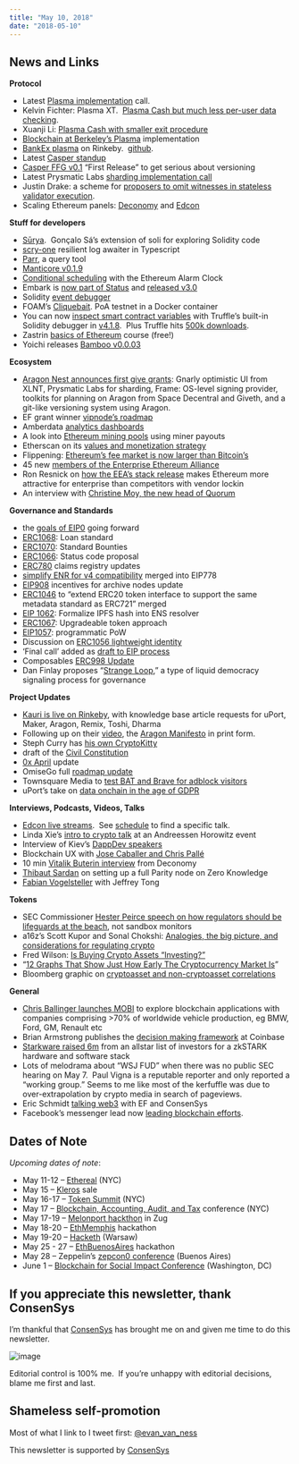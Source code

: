 ```yaml
---
title: "May 10, 2018"
date: "2018-05-10"
---
```


## News and Links

**Protocol**

- Latest [Plasma implementation](https://t.umblr.com/redirect?z=https%3A%2F%2Fwww.youtube.com%2Fwatch%3Fv%3DuxKcK-4PgLk&t=YjIwNGYwNzZlMGU5MzdkN2MzZmM3MzM0ZDlhNmU0Nzc0ZDMwYzUyMixydno0ak4zVg%3D%3D&b=t%3AQ8svKXOQOFn4j1wJ-IeWRA&p=https%3A%2F%2Fwww.weekinethereum.com%2Fpost%2F173769093623%2Fmay-10-2018&m=0) call.  
- Kelvin Fichter: Plasma XT.  [Plasma Cash but much less per-user data checking](https://t.umblr.com/redirect?z=https%3A%2F%2Fethresear.ch%2Ft%2Fplasma-xt-plasma-cash-with-much-less-per-user-data-checking%2F1926&t=M2ZkOTUzNGRlNDZhNzJiYzM5NWNhNDU1MWJiYTExYjM4YTJjODNiZSxydno0ak4zVg%3D%3D&b=t%3AQ8svKXOQOFn4j1wJ-IeWRA&p=https%3A%2F%2Fwww.weekinethereum.com%2Fpost%2F173769093623%2Fmay-10-2018&m=0). 
- Xuanji Li: [Plasma Cash with smaller exit procedure](https://t.umblr.com/redirect?z=https%3A%2F%2Fethresear.ch%2Ft%2Fplasma-cash-with-smaller-exit-procedure-and-a-general-approach-to-safety-proofs%2F1942&t=YmZiNjM0ZmIyZGE4NDdiYWEwZjMxYjgyMThmMjczYzI0NDU3ZTZmNSxydno0ak4zVg%3D%3D&b=t%3AQ8svKXOQOFn4j1wJ-IeWRA&p=https%3A%2F%2Fwww.weekinethereum.com%2Fpost%2F173769093623%2Fmay-10-2018&m=0)
- [Blockchain at Berkeley’s Plasma](https://t.umblr.com/redirect?z=https%3A%2F%2Fgithub.com%2FFourthState&t=NTc3ZTdjMjNkZGI5OGQyOTkwZWY2OTUxOGYxNDA5YmNiOTE0N2IxYixydno0ak4zVg%3D%3D&b=t%3AQ8svKXOQOFn4j1wJ-IeWRA&p=https%3A%2F%2Fwww.weekinethereum.com%2Fpost%2F173769093623%2Fmay-10-2018&m=0) implementation
- [BankEx plasma](https://t.umblr.com/redirect?z=https%3A%2F%2Fblog.bankex.org%2Fbankex-plasma-revised-a-better-beta-version-before-release-8eef871271fc&t=Y2Y1MjNhMmJkZjVjY2NlYWUzMDI5ZGU3Y2QwODFlNzFiYTVjNTJkZixydno0ak4zVg%3D%3D&b=t%3AQ8svKXOQOFn4j1wJ-IeWRA&p=https%3A%2F%2Fwww.weekinethereum.com%2Fpost%2F173769093623%2Fmay-10-2018&m=0) on Rinkeby.  [github](https://t.umblr.com/redirect?z=https%3A%2F%2Fgithub.com%2FBANKEX%2FPlasmaETHexchange&t=MGYyMWM3M2MxMDRlNzIzYWRhYmE1MjBmOWJjZDZlMzg5NzgzNzUxNCxydno0ak4zVg%3D%3D&b=t%3AQ8svKXOQOFn4j1wJ-IeWRA&p=https%3A%2F%2Fwww.weekinethereum.com%2Fpost%2F173769093623%2Fmay-10-2018&m=0).
- Latest [Casper standup](https://t.umblr.com/redirect?z=https%3A%2F%2Fwww.youtube.com%2Fwatch%3Fv%3DIgc6o7b8z2w&t=OTBjYjYwMzY3NjczNGFjYjkzMWI3NzAzYzc1ZWY1YWI0YTIxMWMzMixydno0ak4zVg%3D%3D&b=t%3AQ8svKXOQOFn4j1wJ-IeWRA&p=https%3A%2F%2Fwww.weekinethereum.com%2Fpost%2F173769093623%2Fmay-10-2018&m=0)
- [Casper FFG v0.1](https://t.umblr.com/redirect?z=https%3A%2F%2Fgithub.com%2Fethereum%2Fcasper%2Freleases%2Ftag%2Fv0.1.0&t=MjQ3NTY1ZjBkMjVmMThkM2U1NjRhM2NlMDU1MGVhM2Y4YTY0MmZiNSxydno0ak4zVg%3D%3D&b=t%3AQ8svKXOQOFn4j1wJ-IeWRA&p=https%3A%2F%2Fwww.weekinethereum.com%2Fpost%2F173769093623%2Fmay-10-2018&m=0) “First Release” to get serious about versioning
- Latest Prysmatic Labs [sharding implementation call](https://t.umblr.com/redirect?z=https%3A%2F%2Fwww.youtube.com%2Fwatch%3Fv%3DaHkDOHa3uoM&t=ZWJiYTk5ZWYzNmMzYzMxODM0ZjNkN2RiM2ExMTMyOTY4Njg2MjU3OCxydno0ak4zVg%3D%3D&b=t%3AQ8svKXOQOFn4j1wJ-IeWRA&p=https%3A%2F%2Fwww.weekinethereum.com%2Fpost%2F173769093623%2Fmay-10-2018&m=0)
- Justin Drake: a scheme for [proposers to omit witnesses in stateless validator execution](https://t.umblr.com/redirect?z=https%3A%2F%2Fethresear.ch%2Ft%2Fcryptoeconomic-witnesses%2F1960&t=YzgwOGFkMmQ0N2Y3ZjgzNmVkYzA1MGVlYjk2MTdjMmVlYzA1ZjFkZixydno0ak4zVg%3D%3D&b=t%3AQ8svKXOQOFn4j1wJ-IeWRA&p=https%3A%2F%2Fwww.weekinethereum.com%2Fpost%2F173769093623%2Fmay-10-2018&m=0).
- Scaling Ethereum panels: [Deconomy](https://t.umblr.com/redirect?z=https%3A%2F%2Fwww.youtube.com%2Fwatch%3Fv%3DzaaCLLZPDMw&t=NzU0NDQxNmQwZjUxOTYzMjJlMTIzZTAwODE0MmZhZjE4ODQ2MGI2OCxydno0ak4zVg%3D%3D&b=t%3AQ8svKXOQOFn4j1wJ-IeWRA&p=https%3A%2F%2Fwww.weekinethereum.com%2Fpost%2F173769093623%2Fmay-10-2018&m=0) and [Edcon](https://t.umblr.com/redirect?z=https%3A%2F%2Fyoutu.be%2FJTF0VUm0D7U%3Flist%3DPL6-IF807eaBG5sH-SQXlosqKRM2BZkrqw%26t%3D3265&t=YWNhZDFlNTEyZWIyYWU1MjQ4YzVkYjNjMTUzOTdjZDA1ZTI0OTc1Zixydno0ak4zVg%3D%3D&b=t%3AQ8svKXOQOFn4j1wJ-IeWRA&p=https%3A%2F%2Fwww.weekinethereum.com%2Fpost%2F173769093623%2Fmay-10-2018&m=0)

**Stuff for developers**

- [Sūrya](https://t.umblr.com/redirect?z=https%3A%2F%2Fgithub.com%2FGNSPS%2Fsoli&t=YjBjZmQ0M2IwZjBmZjIyZDAzMTEyZGM0YjdmZGVjMGUzYjA1ZGNlOCxydno0ak4zVg%3D%3D&b=t%3AQ8svKXOQOFn4j1wJ-IeWRA&p=https%3A%2F%2Fwww.weekinethereum.com%2Fpost%2F173769093623%2Fmay-10-2018&m=0).  Gonçalo Sá’s extension of soli for exploring Solidity code
- [scry-one](https://t.umblr.com/redirect?z=https%3A%2F%2Fgithub.com%2FXLNT%2Fscry-one&t=Y2E2N2I1MTZlNDdhMGY1MjY3NDk0MWUzNmJmODE3ZmUxN2RhMTg2YSxydno0ak4zVg%3D%3D&b=t%3AQ8svKXOQOFn4j1wJ-IeWRA&p=https%3A%2F%2Fwww.weekinethereum.com%2Fpost%2F173769093623%2Fmay-10-2018&m=0) resilient log awaiter in Typescript
- [Parr](https://t.umblr.com/redirect?z=https%3A%2F%2Fmedium.com%2F%40pfh%2Frequest-for-feedback-parr-a-query-tool-for-ethereum-3bee790e389e&t=NzBkMjYyM2YxODYzNzg2MzJhODg5M2MyZTlmNDk4OWIwNTE4ODEyZSxydno0ak4zVg%3D%3D&b=t%3AQ8svKXOQOFn4j1wJ-IeWRA&p=https%3A%2F%2Fwww.weekinethereum.com%2Fpost%2F173769093623%2Fmay-10-2018&m=0), a query tool
- [Manticore v0.1.9](https://t.umblr.com/redirect?z=https%3A%2F%2Fgithub.com%2Ftrailofbits%2Fmanticore%2Freleases%2Ftag%2F0.1.9&t=Y2YwZWIyMjExNTc1Mjc0ODFiYmEzNTZiMjU1OTZmYmVjNjFiM2UyZixydno0ak4zVg%3D%3D&b=t%3AQ8svKXOQOFn4j1wJ-IeWRA&p=https%3A%2F%2Fwww.weekinethereum.com%2Fpost%2F173769093623%2Fmay-10-2018&m=0)
- [Conditional scheduling](https://t.umblr.com/redirect?z=https%3A%2F%2Fblog.chronologic.network%2Ftime-is-only-the-beginning-introducing-conditional-scheduling-with-chronos-protocol-76036e4daaad&t=MTA1MzEwYTc2MDRkY2Y3N2FiZjRjNTJhNDJmNjRjODIxNzg3NTZhNCxydno0ak4zVg%3D%3D&b=t%3AQ8svKXOQOFn4j1wJ-IeWRA&p=https%3A%2F%2Fwww.weekinethereum.com%2Fpost%2F173769093623%2Fmay-10-2018&m=0) with the Ethereum Alarm Clock
- Embark is [now part of Status](https://t.umblr.com/redirect?z=https%3A%2F%2Fblog.status.im%2Fannouncing-embark-by-status-fostering-the-development-of-web3-ee5978a5b2d7&t=MTllOGY4MmRlNmU5NzczNTU2ZmJlODQ2ZDA4MWU5NmU4OGU1MTZkOCxydno0ak4zVg%3D%3D&b=t%3AQ8svKXOQOFn4j1wJ-IeWRA&p=https%3A%2F%2Fwww.weekinethereum.com%2Fpost%2F173769093623%2Fmay-10-2018&m=0) and [released v3.0](https://t.umblr.com/redirect?z=https%3A%2F%2Fgithub.com%2Fembark-framework%2Fembark%2Freleases&t=MjM5OTBlZDkxMzkzNWJjMzFhZmEzMGUyNGU2MDkxOTk3MDBjOWVmYixydno0ak4zVg%3D%3D&b=t%3AQ8svKXOQOFn4j1wJ-IeWRA&p=https%3A%2F%2Fwww.weekinethereum.com%2Fpost%2F173769093623%2Fmay-10-2018&m=0)
- Solidity [event debugger](https://t.umblr.com/redirect?z=https%3A%2F%2Fgithub.com%2Fsmallbatch-apps%2Fcontract-events&t=NmVjYzk2OGFkMjA2MTEzODI3M2IwN2E5NWI1ODVlZjU3YjczZTQ5OSxydno0ak4zVg%3D%3D&b=t%3AQ8svKXOQOFn4j1wJ-IeWRA&p=https%3A%2F%2Fwww.weekinethereum.com%2Fpost%2F173769093623%2Fmay-10-2018&m=0)
- FOAM’s [Cliquebait](https://t.umblr.com/redirect?z=https%3A%2F%2Fblog.foam.space%2Fcliquebait-377012209ea6&t=MmQ0ZTVhODM2MjU4NjNhYTA3NmRjYzUxMzgwNjI2MjJkMTYyMWYyMCxydno0ak4zVg%3D%3D&b=t%3AQ8svKXOQOFn4j1wJ-IeWRA&p=https%3A%2F%2Fwww.weekinethereum.com%2Fpost%2F173769093623%2Fmay-10-2018&m=0). PoA testnet in a Docker container
- You can now [inspect smart contract variables](https://t.umblr.com/redirect?z=http%3A%2F%2Ftruffleframework.com%2Ftutorials%2Fdebugger-variable-inspection&t=YmRmMTBhZTcxYzkxYjFiODg5NWY1MmViYjY5ZjNiMGM2YzcwOGM2MSxydno0ak4zVg%3D%3D&b=t%3AQ8svKXOQOFn4j1wJ-IeWRA&p=https%3A%2F%2Fwww.weekinethereum.com%2Fpost%2F173769093623%2Fmay-10-2018&m=0) with Truffle’s built-in Solidity debugger in [v4.1.8](https://t.umblr.com/redirect?z=https%3A%2F%2Fgithub.com%2Ftrufflesuite%2Ftruffle%2Freleases%2Ftag%2Fv4.1.8&t=ZDE1Zjg1YjQzNjhhYzgzZTlhYTFhYjlmZjNiODhhZDJmNDgzZjdiMSxydno0ak4zVg%3D%3D&b=t%3AQ8svKXOQOFn4j1wJ-IeWRA&p=https%3A%2F%2Fwww.weekinethereum.com%2Fpost%2F173769093623%2Fmay-10-2018&m=0).  Plus Truffle hits [500k downloads](https://twitter.com/trufflesuite/status/994587038987927552).
- Zastrin [basics of Ethereum](https://t.umblr.com/redirect?z=https%3A%2F%2Fwww.zastrin.com%2Fcourses%2Fethereum-primer%2Flessons%2F1-1&t=NzkzMjg2YjZkOTQ2MmQ5ZTU3YmE2MmExZWZiMThkYzVlZDQzNDIyOCxydno0ak4zVg%3D%3D&b=t%3AQ8svKXOQOFn4j1wJ-IeWRA&p=https%3A%2F%2Fwww.weekinethereum.com%2Fpost%2F173769093623%2Fmay-10-2018&m=0) course (free!)
- Yoichi releases [Bamboo v0.0.03](https://t.umblr.com/redirect?z=https%3A%2F%2Fgithub.com%2Fpirapira%2Fbamboo%2Freleases%2Ftag%2F0.0.03&t=YTVjOTk4Y2QyYTE1NWM1ZTE3ZWE5YjYzOWJlNTNkNzVlODhiN2JhNSxydno0ak4zVg%3D%3D&b=t%3AQ8svKXOQOFn4j1wJ-IeWRA&p=https%3A%2F%2Fwww.weekinethereum.com%2Fpost%2F173769093623%2Fmay-10-2018&m=0)

**Ecosystem**

- [Aragon Nest announces first give grants](https://t.umblr.com/redirect?z=https%3A%2F%2Fblog.aragon.one%2Faragon-nest-first-awarded-grants-29a2f3aa8d4a&t=MTQ5MTVmNWY4ZDVkOGNjOTBlMGQ0Y2NmM2MyZTFmZWE0ZTliMzI0Nyxydno0ak4zVg%3D%3D&b=t%3AQ8svKXOQOFn4j1wJ-IeWRA&p=https%3A%2F%2Fwww.weekinethereum.com%2Fpost%2F173769093623%2Fmay-10-2018&m=0): Gnarly optimistic UI from XLNT, Prysmatic Labs for sharding, Frame: OS-level signing provider, toolkits for planning on Aragon from Space Decentral and Giveth, and a git-like versioning system using Aragon.
- EF grant winner [vipnode’s roadmap](https://t.umblr.com/redirect?z=https%3A%2F%2Fmedium.com%2F%40shazow%2Fan-economic-incentive-for-running-ethereum-full-nodes-ecc0c9ebe22&t=ZGEzMDI5Mzc4MTY2ZmNkODIzZTQxZmQ0MDIwZDQ3MzU2MjhmN2I1Nyxydno0ak4zVg%3D%3D&b=t%3AQ8svKXOQOFn4j1wJ-IeWRA&p=https%3A%2F%2Fwww.weekinethereum.com%2Fpost%2F173769093623%2Fmay-10-2018&m=0)
- Amberdata [analytics dashboards](https://t.umblr.com/redirect?z=https%3A%2F%2Famberdata.io%2F&t=OGU3ODliMGQ1OWQ4OWFiZTUzYjU1MjVmYjQ4NzZiYTIxY2MzNDA4MSxydno0ak4zVg%3D%3D&b=t%3AQ8svKXOQOFn4j1wJ-IeWRA&p=https%3A%2F%2Fwww.weekinethereum.com%2Fpost%2F173769093623%2Fmay-10-2018&m=0)
- A look into [Ethereum mining pools](https://t.umblr.com/redirect?z=https%3A%2F%2Fmedia.consensys.net%2Fare-miners-centralized-a-look-into-mining-pools-b594425411dc&t=YjlmMGU3OTIwZjNiODFiZDhmM2JlYTAxZmU5OTBjMjFmNjUxMzUwNixydno0ak4zVg%3D%3D&b=t%3AQ8svKXOQOFn4j1wJ-IeWRA&p=https%3A%2F%2Fwww.weekinethereum.com%2Fpost%2F173769093623%2Fmay-10-2018&m=0) using miner payouts
- Etherscan on its [values and monetization strategy](https://t.umblr.com/redirect?z=https%3A%2F%2Fmedium.com%2F%40etherscan%2Fspace-the-final-frontier-9779359cae6d&t=MTcwZDMyNmYyYTJhZGJlYzg5Y2U4YmVlNTM0YTc4NzNmM2Q3MmE4ZCxydno0ak4zVg%3D%3D&b=t%3AQ8svKXOQOFn4j1wJ-IeWRA&p=https%3A%2F%2Fwww.weekinethereum.com%2Fpost%2F173769093623%2Fmay-10-2018&m=0)
- Flippening: [Ethereum’s fee market is now larger than Bitcoin’s](https://t.umblr.com/redirect?z=https%3A%2F%2Fwww.reddit.com%2Fr%2Fethereum%2Fcomments%2F8hprs6%2Fethereums_fee_market_has_surpassed_bitcoin%2F&t=MjQ2OTAzYTA2Yzc2YmI5ZGRlZjcwYTVlY2Q3OTAzYTYwNGRkZTg1Nixydno0ak4zVg%3D%3D&b=t%3AQ8svKXOQOFn4j1wJ-IeWRA&p=https%3A%2F%2Fwww.weekinethereum.com%2Fpost%2F173769093623%2Fmay-10-2018&m=0)
- 45 new [members of the Enterprise Ethereum Alliance](https://t.umblr.com/redirect?z=https%3A%2F%2Ft.e2ma.net%2Fmessage%2Ffi2rv%2Ff6sswq&t=YWVkOWRmYWM3ZGViZmMwNzgyM2RhOTRmYzZhZDcwMzg5Y2U5YTc0Yyxydno0ak4zVg%3D%3D&b=t%3AQ8svKXOQOFn4j1wJ-IeWRA&p=https%3A%2F%2Fwww.weekinethereum.com%2Fpost%2F173769093623%2Fmay-10-2018&m=0)
- Ron Resnick on [how the EEA’s stack release](https://t.umblr.com/redirect?z=https%3A%2F%2Fmedia.consensys.net%2Fwhy-the-eea-stack-release-is-mission-critical-for-ethereum-d9bac8a5a0a&t=YzQ2NzUzMzgxYzQyYTE3MGRlMGM4ODVlY2NmOGM2MTU1ZjhiOGNmZSxydno0ak4zVg%3D%3D&b=t%3AQ8svKXOQOFn4j1wJ-IeWRA&p=https%3A%2F%2Fwww.weekinethereum.com%2Fpost%2F173769093623%2Fmay-10-2018&m=0) makes Ethereum more attractive for enterprise than competitors with vendor lockin
- An interview with [Christine Moy, the new head of Quorum](https://t.umblr.com/redirect?z=https%3A%2F%2Fwww.coindesk.com%2Fjp-morgans-new-dlt-lead-not-done-blockchain-innovation%2F&t=YWI5ZWI4ZGU3NDdlNTcwMWM4MmU5ZWMyODAxMzI1N2ZiMGM2NDAyNCxydno0ak4zVg%3D%3D&b=t%3AQ8svKXOQOFn4j1wJ-IeWRA&p=https%3A%2F%2Fwww.weekinethereum.com%2Fpost%2F173769093623%2Fmay-10-2018&m=0)

**Governance and Standards**

- the [goals of EIP0](https://t.umblr.com/redirect?z=https%3A%2F%2Fmedium.com%2Feip0-summit%2Feip0-summit-statement-of-intent-to-support-ethereum-governance-initiatives-e54ff782933&t=NmY0ZjIxZjJiM2M5ZTY5NWJkZjk2OGQwM2E3YTdiZDcwYmZhMWIzMCxydno0ak4zVg%3D%3D&b=t%3AQ8svKXOQOFn4j1wJ-IeWRA&p=https%3A%2F%2Fwww.weekinethereum.com%2Fpost%2F173769093623%2Fmay-10-2018&m=0) going forward
- [ERC1068](https://t.umblr.com/redirect?z=https%3A%2F%2Fgithub.com%2Fethereum%2FEIPs%2Fissues%2F1068&t=MzYzZjFkZmQwODJiOTRkMTg3ODVmODkzZWI2YThlOTJlN2NkMzMwMCxydno0ak4zVg%3D%3D&b=t%3AQ8svKXOQOFn4j1wJ-IeWRA&p=https%3A%2F%2Fwww.weekinethereum.com%2Fpost%2F173769093623%2Fmay-10-2018&m=0): Loan standard
- [ERC1070](https://t.umblr.com/redirect?z=https%3A%2F%2Fgithub.com%2Fethereum%2FEIPs%2Fissues%2F1070&t=Y2E5MGU4OTEyM2EyNTg4NmQ0ODMwYWNjMzI1YmE5OTYyNWNkNjEwMyxydno0ak4zVg%3D%3D&b=t%3AQ8svKXOQOFn4j1wJ-IeWRA&p=https%3A%2F%2Fwww.weekinethereum.com%2Fpost%2F173769093623%2Fmay-10-2018&m=0): Standard Bounties
- [ERC1066](https://t.umblr.com/redirect?z=https%3A%2F%2Fgithub.com%2Fethereum%2FEIPs%2Fpull%2F1066&t=YjVhZDc2MTRjYzhhZDhhMjM2OTc4YTQ2OTBlYWY1Nzc0ZmE2NDljNCxydno0ak4zVg%3D%3D&b=t%3AQ8svKXOQOFn4j1wJ-IeWRA&p=https%3A%2F%2Fwww.weekinethereum.com%2Fpost%2F173769093623%2Fmay-10-2018&m=0): Status code proposal
- [ERC780](https://t.umblr.com/redirect?z=https%3A%2F%2Fgithub.com%2Fethereum%2FEIPs%2Fissues%2F780&t=MzY2OWU1MGNlNzFmMWVkYzE0ODNiM2Y1MGNhMDdmMmUxNzgyZWZmOSxydno0ak4zVg%3D%3D&b=t%3AQ8svKXOQOFn4j1wJ-IeWRA&p=https%3A%2F%2Fwww.weekinethereum.com%2Fpost%2F173769093623%2Fmay-10-2018&m=0) claims registry updates
- [simplify ENR for v4 compatibility](https://t.umblr.com/redirect?z=https%3A%2F%2Fgithub.com%2Fethereum%2FEIPs%2Fpull%2F1049&t=NjVjYjA3YTkxODBkYzIwOTFmZDVkZWM5ZTEyNzkyYjU4ZTRmMWViYSxydno0ak4zVg%3D%3D&b=t%3AQ8svKXOQOFn4j1wJ-IeWRA&p=https%3A%2F%2Fwww.weekinethereum.com%2Fpost%2F173769093623%2Fmay-10-2018&m=0) merged into EIP778
- [EIP908](https://t.umblr.com/redirect?z=https%3A%2F%2Feips.ethereum.org%2FEIPS%2Feip-908&t=MWMzMWM1ZGNjYWI0MTYxM2IzOTU1ZGQxYzMyMDJlZjVlMTZjMDAzMyxydno0ak4zVg%3D%3D&b=t%3AQ8svKXOQOFn4j1wJ-IeWRA&p=https%3A%2F%2Fwww.weekinethereum.com%2Fpost%2F173769093623%2Fmay-10-2018&m=0) incentives for archive nodes update
- [ERC1046](https://t.umblr.com/redirect?z=https%3A%2F%2Feips.ethereum.org%2FEIPS%2Feip-1046&t=ODhkZjE2ZDMyZmEwNTY2MjM1ZDcwZmEyNzVjZGM1NzgzYmQ1ZGY4NSxydno0ak4zVg%3D%3D&b=t%3AQ8svKXOQOFn4j1wJ-IeWRA&p=https%3A%2F%2Fwww.weekinethereum.com%2Fpost%2F173769093623%2Fmay-10-2018&m=0) to “extend ERC20 token interface to support the same metadata standard as ERC721” merged
- [EIP 1062](https://t.umblr.com/redirect?z=https%3A%2F%2Feips.ethereum.org%2FEIPS%2Feip-1062&t=MjMxOWFhZDMwNzRhNzJiYjQ1NzJiNDFiMGMzMTQyMjQ0OTRjYjMyMixydno0ak4zVg%3D%3D&b=t%3AQ8svKXOQOFn4j1wJ-IeWRA&p=https%3A%2F%2Fwww.weekinethereum.com%2Fpost%2F173769093623%2Fmay-10-2018&m=0): Formalize IPFS hash into ENS resolver
- [ERC1067](https://t.umblr.com/redirect?z=https%3A%2F%2Fgithub.com%2Fethereum%2FEIPs%2Fissues%2F1067&t=NzAxNmMyN2IzNDNkY2U0Y2I0YzA1NTg0NGJhOGVhMzc1NDkyNjEzMyxydno0ak4zVg%3D%3D&b=t%3AQ8svKXOQOFn4j1wJ-IeWRA&p=https%3A%2F%2Fwww.weekinethereum.com%2Fpost%2F173769093623%2Fmay-10-2018&m=0): Upgradeable token approach
- [EIP1057](https://t.umblr.com/redirect?z=https%3A%2F%2Fgithub.com%2Fethereum%2FEIPs%2Fpull%2F1057&t=MmQwMWRmYzE1ODA0NjY1YWFlMDc0NzI0NmUyODM0OGNmZWM5NzM0YSxydno0ak4zVg%3D%3D&b=t%3AQ8svKXOQOFn4j1wJ-IeWRA&p=https%3A%2F%2Fwww.weekinethereum.com%2Fpost%2F173769093623%2Fmay-10-2018&m=0): programmatic PoW
- Discussion on [ERC1056 lightweight identity](https://t.umblr.com/redirect?z=https%3A%2F%2Fgithub.com%2Fethereum%2FEIPs%2Fissues%2F1056&t=ZmQwMjI1YTMzOTZjZTRiZmI1YjAyMDcyNzAxYTlhZDI3M2U2MGRiOCxydno0ak4zVg%3D%3D&b=t%3AQ8svKXOQOFn4j1wJ-IeWRA&p=https%3A%2F%2Fwww.weekinethereum.com%2Fpost%2F173769093623%2Fmay-10-2018&m=0)
- ‘Final call’ added as [draft to EIP process](https://t.umblr.com/redirect?z=https%3A%2F%2Fgithub.com%2Fethereum%2FEIPs%2Fpull%2F956&t=MGViOGNmMTBhYzQ3ZDE2YjVlZTZjNDc5ZTIzNjA1NWUxMTliYTBlMCxydno0ak4zVg%3D%3D&b=t%3AQ8svKXOQOFn4j1wJ-IeWRA&p=https%3A%2F%2Fwww.weekinethereum.com%2Fpost%2F173769093623%2Fmay-10-2018&m=0)
- Composables [ERC998 Update](https://t.umblr.com/redirect?z=https%3A%2F%2Fmedium.com%2Fcoinmonks%2Fcrypto-composables-erc-998-update-1cc437c13664&t=NGZmZWZmOWRjYzNhNTlhYWJlODE3MjRkNTcxOWU0MjVkZWYyNGQ5MSxydno0ak4zVg%3D%3D&b=t%3AQ8svKXOQOFn4j1wJ-IeWRA&p=https%3A%2F%2Fwww.weekinethereum.com%2Fpost%2F173769093623%2Fmay-10-2018&m=0)
- Dan Finlay proposes “[Strange Loop](https://t.umblr.com/redirect?z=https%3A%2F%2Fethereum-magicians.org%2Ft%2Fstrange-loop-an-ethereum-governance-framework-proposal%2F268&t=NzMxOGI2MDQyMTcyY2Y0MzhlNzRkNzFjMDNiZWExZGQwNWNhZWRmMSxydno0ak4zVg%3D%3D&b=t%3AQ8svKXOQOFn4j1wJ-IeWRA&p=https%3A%2F%2Fwww.weekinethereum.com%2Fpost%2F173769093623%2Fmay-10-2018&m=0),” a type of liquid democracy signaling process for governance

**Project Updates**

- [Kauri is live on Rinkeby](https://t.umblr.com/redirect?z=https%3A%2F%2Frinkeby.kauri.io%2F&t=YjI5NWZjYWZkZjEwOGIzMmU5OGEzM2FhZDczMDUzZTJjOWQzZDk4Myxydno0ak4zVg%3D%3D&b=t%3AQ8svKXOQOFn4j1wJ-IeWRA&p=https%3A%2F%2Fwww.weekinethereum.com%2Fpost%2F173769093623%2Fmay-10-2018&m=0), with knowledge base article requests for uPort, Maker, Aragon, Remix, Toshi, Dharma
- Following up on their [video](https://t.umblr.com/redirect?z=https%3A%2F%2Fwww.youtube.com%2Fwatch%3Fv%3DAqjIWmiAidw&t=OTQwODM2MTMzN2IzN2M2MmNjNWRkNWQ2MTgwMGEyMTQyOTg2MTNjZSxydno0ak4zVg%3D%3D&b=t%3AQ8svKXOQOFn4j1wJ-IeWRA&p=https%3A%2F%2Fwww.weekinethereum.com%2Fpost%2F173769093623%2Fmay-10-2018&m=0), the [Aragon Manifesto](https://t.umblr.com/redirect?z=https%3A%2F%2Fblog.aragon.one%2Fthe-aragon-manifesto-4a21212eac03&t=MWIyNjE1MDFlMzBkOWU0MTAxNjY1ZDE4ZGE2ZTcxNTUzOTU2ODU3OCxydno0ak4zVg%3D%3D&b=t%3AQ8svKXOQOFn4j1wJ-IeWRA&p=https%3A%2F%2Fwww.weekinethereum.com%2Fpost%2F173769093623%2Fmay-10-2018&m=0) in print form.
- Steph Curry has [his own CryptoKitty](https://t.umblr.com/redirect?z=https%3A%2F%2Fmedium.com%2Fcryptokitties%2Fthis-steph-curry-team-up-is-a-match-made-in-kitty-heaven-b78603d509b5&t=ZDM1MWNmNjgxMWM5NGY1NzZmZDFiZGYwODJhNDA1N2Y0ZjI1OGRlNCxydno0ak4zVg%3D%3D&b=t%3AQ8svKXOQOFn4j1wJ-IeWRA&p=https%3A%2F%2Fwww.weekinethereum.com%2Fpost%2F173769093623%2Fmay-10-2018&m=0)
- draft of the [Civil Constitution](https://t.umblr.com/redirect?z=https%3A%2F%2Fblog.joincivil.com%2Fthe-civil-constitution-beta-64460a181e08&t=OTU4MTdiNTY1ZmZhMGVkODA2MjM1ZTNiNGI2NmU0ZDMyYmFhNjkxZixydno0ak4zVg%3D%3D&b=t%3AQ8svKXOQOFn4j1wJ-IeWRA&p=https%3A%2F%2Fwww.weekinethereum.com%2Fpost%2F173769093623%2Fmay-10-2018&m=0)
- [0x April](https://t.umblr.com/redirect?z=https%3A%2F%2Fblog.0xproject.com%2Fdevelopment-update-8-april-2018-c0b50d7fda12&t=OWExMmE1MzQwZDI2ODQwZGNhYmM5MTdjOTczNmJiMjYyNDFjNmQ4Yixydno0ak4zVg%3D%3D&b=t%3AQ8svKXOQOFn4j1wJ-IeWRA&p=https%3A%2F%2Fwww.weekinethereum.com%2Fpost%2F173769093623%2Fmay-10-2018&m=0) update
- OmiseGo full [roadmap update](https://t.umblr.com/redirect?z=https%3A%2F%2Fblog.omisego.network%2Fomisego-roadmap-update-94819e20ada2&t=MTg2NmQ3N2M4Yjk5YTFiMWI2Y2RkYzIzMWRmMzczM2M1OTZjMmRjYixydno0ak4zVg%3D%3D&b=t%3AQ8svKXOQOFn4j1wJ-IeWRA&p=https%3A%2F%2Fwww.weekinethereum.com%2Fpost%2F173769093623%2Fmay-10-2018&m=0)
- Townsquare Media to [test BAT and Brave for adblock visitors](https://t.umblr.com/redirect?z=https%3A%2F%2Fbasicattentiontoken.org%2Ftownsquare-partnership%2F&t=ZjFmZTBiN2U1NmFkYzI4Y2RkOWI0MGEyNzExYzBjYTczY2M4Y2FkZCxydno0ak4zVg%3D%3D&b=t%3AQ8svKXOQOFn4j1wJ-IeWRA&p=https%3A%2F%2Fwww.weekinethereum.com%2Fpost%2F173769093623%2Fmay-10-2018&m=0)
- uPort’s take on [data onchain in the age of GDPR](https://t.umblr.com/redirect?z=https%3A%2F%2Fmedium.com%2Fuport%2Fentering-the-age-of-data-privacy-7c3451ed3a57&t=ZjJjOGJlYjhlNjIzODc5MzJkMDRmZWYyOWY4ZGIyOWIzNDA2NzQwMixydno0ak4zVg%3D%3D&b=t%3AQ8svKXOQOFn4j1wJ-IeWRA&p=https%3A%2F%2Fwww.weekinethereum.com%2Fpost%2F173769093623%2Fmay-10-2018&m=0)

**Interviews, Podcasts, Videos, Talks** 

- [Edcon live streams](https://t.umblr.com/redirect?z=https%3A%2F%2Fwww.youtube.com%2Fwatch%3Fv%3DvlLFQqfgOPk%26list%3DPL6-IF807eaBG5sH-SQXlosqKRM2BZkrqw&t=NmJjMGNkM2JjNDQ0MTcwODg1ZWFjZjJlM2Q2ZDA5NzI4NTkwNmNjZCxydno0ak4zVg%3D%3D&b=t%3AQ8svKXOQOFn4j1wJ-IeWRA&p=https%3A%2F%2Fwww.weekinethereum.com%2Fpost%2F173769093623%2Fmay-10-2018&m=0).  See [schedule](https://t.umblr.com/redirect?z=https%3A%2F%2Fedcon.io%2F%23fday&t=MTEyYWZjM2NiYzI0YzBhOTA4ZDE0YWMyNDFkMzUwMTk0NmUyNTIzNSxydno0ak4zVg%3D%3D&b=t%3AQ8svKXOQOFn4j1wJ-IeWRA&p=https%3A%2F%2Fwww.weekinethereum.com%2Fpost%2F173769093623%2Fmay-10-2018&m=0) to find a specific talk.
- Linda Xie’s [intro to crypto talk](https://t.umblr.com/redirect?z=https%3A%2F%2Fa16z.com%2F2018%2F05%2F04%2Fintro-to-crypto%2F&t=ZjM2YTk0ODEyZTdmYmY3OWZjODFmNjJmYjI1ZjIwYTNmODAxZDUzZCxydno0ak4zVg%3D%3D&b=t%3AQ8svKXOQOFn4j1wJ-IeWRA&p=https%3A%2F%2Fwww.weekinethereum.com%2Fpost%2F173769093623%2Fmay-10-2018&m=0) at an Andreessen Horowitz event
- Interview of Kiev’s [DappDev speakers](https://t.umblr.com/redirect?z=https%3A%2F%2Fwww.youtube.com%2Fwatch%3Fv%3Dl2AZ8A1VWj0&t=YWI1M2I5MzI5M2E4YWQwNDgwZTBjMzNmMzVhMDFjYzJkYzcwZjE0MSxydno0ak4zVg%3D%3D&b=t%3AQ8svKXOQOFn4j1wJ-IeWRA&p=https%3A%2F%2Fwww.weekinethereum.com%2Fpost%2F173769093623%2Fmay-10-2018&m=0)
- Blockchain UX with [Jose Caballer and Chris Pallé](https://t.umblr.com/redirect?z=https%3A%2F%2Fwww.blockchainbridgepodcast.com%2Fepisode-1-guest-bios&t=YzA5NTljZThlMGVkMjBmYjNjYzIwYjgzYzNiMjJiMTFkZTcwZjlkZSxydno0ak4zVg%3D%3D&b=t%3AQ8svKXOQOFn4j1wJ-IeWRA&p=https%3A%2F%2Fwww.weekinethereum.com%2Fpost%2F173769093623%2Fmay-10-2018&m=0)
- 10 min [Vitalik Buterin interview](https://t.umblr.com/redirect?z=https%3A%2F%2Fwww.youtube.com%2Fwatch%3Fv%3DhxSUCao7psM&t=ODhjYzk0NTU4MGVjMmM2OTk5NzlhZTc0MjUxODE0YzYyNThkMDFkZSxydno0ak4zVg%3D%3D&b=t%3AQ8svKXOQOFn4j1wJ-IeWRA&p=https%3A%2F%2Fwww.weekinethereum.com%2Fpost%2F173769093623%2Fmay-10-2018&m=0) from Deconomy
- [Thibaut Sardan](https://t.umblr.com/redirect?z=http%3A%2F%2Fwww.zeroknowledge.fm%2F23&t=NmQ1MDZjYjJmNTZhOGIxNjBjMmFjYzYxNzU2YzNmMzBiYzM0OGM1YSxydno0ak4zVg%3D%3D&b=t%3AQ8svKXOQOFn4j1wJ-IeWRA&p=https%3A%2F%2Fwww.weekinethereum.com%2Fpost%2F173769093623%2Fmay-10-2018&m=0) on setting up a full Parity node on Zero Knowledge
- [Fabian Vogelsteller](https://t.umblr.com/redirect?z=https%3A%2F%2Fitunes.apple.com%2Fus%2Fpodcast%2Fthe-smartest-contract%2Fid1377520772%23&t=MDgyMjE0YWE3YTFmNWU2MDQxNjFmOTYxNDE0NWVkZTViMTM1N2Y0Myxydno0ak4zVg%3D%3D&b=t%3AQ8svKXOQOFn4j1wJ-IeWRA&p=https%3A%2F%2Fwww.weekinethereum.com%2Fpost%2F173769093623%2Fmay-10-2018&m=0) with Jeffrey Tong

**Tokens** 

- SEC Commissioner [Hester Peirce speech on how regulators should be lifeguards at the beach](https://t.umblr.com/redirect?z=https%3A%2F%2Fwww.sec.gov%2Fnews%2Fspeech%2Fspeech-peirce-050218&t=OWJmMzFmZTJjZDA5YTNhMmVkZTJlZDE5ZWFiM2M4MzFkMTBmMzY3Nixydno0ak4zVg%3D%3D&b=t%3AQ8svKXOQOFn4j1wJ-IeWRA&p=https%3A%2F%2Fwww.weekinethereum.com%2Fpost%2F173769093623%2Fmay-10-2018&m=0), not sandbox monitors
- a16z’s Scott Kupor and Sonal Chokshi: [Analogies, the big picture, and considerations for regulating crypto](https://t.umblr.com/redirect?z=https%3A%2F%2Fa16z.com%2F2018%2F05%2F04%2Fconsiderations-for-regulating-cryptonetworks%2F&t=OTA5YmUyZGU2NmRhOWFmOTUyYjlkM2NkZDcxNzc5Y2JiOTIyODU4ZCxydno0ak4zVg%3D%3D&b=t%3AQ8svKXOQOFn4j1wJ-IeWRA&p=https%3A%2F%2Fwww.weekinethereum.com%2Fpost%2F173769093623%2Fmay-10-2018&m=0)
- Fred Wilson: [Is Buying Crypto Assets “Investing?”](https://t.umblr.com/redirect?z=https%3A%2F%2Favc.com%2F2018%2F05%2Fis-buying-crypto-assets-investing%2F&t=MjQzMjQxNGVlNzFjODhiOWEzZDAyMzgyZGZjNmRlM2FhYWYyZjRhZSxydno0ak4zVg%3D%3D&b=t%3AQ8svKXOQOFn4j1wJ-IeWRA&p=https%3A%2F%2Fwww.weekinethereum.com%2Fpost%2F173769093623%2Fmay-10-2018&m=0)
- “[12 Graphs That Show Just How Early The Cryptocurrency Market Is](https://t.umblr.com/redirect?z=https%3A%2F%2Fmedium.com%2F%40mccannatron%2F12-graphs-that-show-just-how-early-the-cryptocurrency-market-is-653a4b8b2720&t=OGMzMWU1ODk2NTNmZWFhMmU5NzdmZWRjNTY0ZjEyNGY2YjlhNzgwNixydno0ak4zVg%3D%3D&b=t%3AQ8svKXOQOFn4j1wJ-IeWRA&p=https%3A%2F%2Fwww.weekinethereum.com%2Fpost%2F173769093623%2Fmay-10-2018&m=0)”
- Bloomberg graphic on [cryptoasset and non-cryptoasset correlations](https://t.umblr.com/redirect?z=https%3A%2F%2Fwww.bloomberg.com%2Fgraphics%2F2018-bitcoin-investment&t=NGU1NTMyOGI0NjE1ZGE5YjY3MWM0YzhiYzM2YzU4ZTYwNDQ0ZDIzZixydno0ak4zVg%3D%3D&b=t%3AQ8svKXOQOFn4j1wJ-IeWRA&p=https%3A%2F%2Fwww.weekinethereum.com%2Fpost%2F173769093623%2Fmay-10-2018&m=0)

**General**

- [Chris Ballinger launches MOBI](https://t.umblr.com/redirect?z=https%3A%2F%2Fwww.dlt.mobi%2F&t=YzAwZWMzNzljMmY2ZTQ0YjVjZDMyMGRlZjJkMjI2MmNlNGU1Y2U3Nyxydno0ak4zVg%3D%3D&b=t%3AQ8svKXOQOFn4j1wJ-IeWRA&p=https%3A%2F%2Fwww.weekinethereum.com%2Fpost%2F173769093623%2Fmay-10-2018&m=0) to explore blockchain applications with companies comprising >70% of worldwide vehicle production, eg BMW, Ford, GM, Renault etc
- Brian Armstrong publishes the [decision making framework](https://t.umblr.com/redirect?z=https%3A%2F%2Fmedium.com%2F%40barmstrong%2Fhow-we-make-decisions-at-coinbase-cd6c630322e9&t=YzhjYjJmYmQwNjY0ZWM5YTljOTM5N2ZkZGY2ZGE4NmRlMTIyY2Q3Zixydno0ak4zVg%3D%3D&b=t%3AQ8svKXOQOFn4j1wJ-IeWRA&p=https%3A%2F%2Fwww.weekinethereum.com%2Fpost%2F173769093623%2Fmay-10-2018&m=0) at Coinbase
- [Starkware raised 6m](https://t.umblr.com/redirect?z=https%3A%2F%2Fmedium.com%2F%40StarkWare%2Fintroducing-starkware-industries-4afa403999f9&t=ODVhYjZlMjY4NjUzN2MxOTg2ZGEyMjRkZTU5ODA5MTAwOTBlOGQ3ZSxydno0ak4zVg%3D%3D&b=t%3AQ8svKXOQOFn4j1wJ-IeWRA&p=https%3A%2F%2Fwww.weekinethereum.com%2Fpost%2F173769093623%2Fmay-10-2018&m=0) from an allstar list of investors for a zkSTARK hardware and software stack
- Lots of melodrama about “WSJ FUD” when there was no public SEC hearing on May 7.  Paul Vigna is a reputable reporter and only reported a “working group.” Seems to me like most of the kerfuffle was due to over-extrapolation by crypto media in search of pageviews.
- Eric Schmidt [talking web3](https://twitter.com/KavitaGupta19/status/994358790463131648) with EF and ConsenSys
- Facebook’s messenger lead now [leading blockchain efforts](https://t.umblr.com/redirect?z=https%3A%2F%2Fpbs.twimg.com%2Fmedia%2FDctEEQ4XcAEgMlF.jpg&t=NzdmNTQ3YTUyMDJjMmQzMzdkMzVkZTQyNjYxMzI0NTM4NjM2NjJkMyxydno0ak4zVg%3D%3D&b=t%3AQ8svKXOQOFn4j1wJ-IeWRA&p=https%3A%2F%2Fwww.weekinethereum.com%2Fpost%2F173769093623%2Fmay-10-2018&m=0).

## Dates of Note

_Upcoming dates of note_:

- May 11-12 – [Ethereal](https://t.umblr.com/redirect?z=https%3A%2F%2Fetherealsummit.com%2F&t=ZDg4NDg3MGUzYjFiZTQyM2Q5ZGFkMGRlNGU4MDE3NWZlNzljOTFjZCxydno0ak4zVg%3D%3D&b=t%3AQ8svKXOQOFn4j1wJ-IeWRA&p=https%3A%2F%2Fwww.weekinethereum.com%2Fpost%2F173769093623%2Fmay-10-2018&m=0) (NYC)
- May 15 – [Kleros](https://t.umblr.com/redirect?z=https%3A%2F%2Fkleros.io%2F&t=Njg5NGYxNjIyNTg2Y2QxNzE3ZGNmMTI2ODg5MzIxYTEwOTMwNTMxNCxydno0ak4zVg%3D%3D&b=t%3AQ8svKXOQOFn4j1wJ-IeWRA&p=https%3A%2F%2Fwww.weekinethereum.com%2Fpost%2F173769093623%2Fmay-10-2018&m=0) sale
- May 16-17 – [Token Summit](https://t.umblr.com/redirect?z=http%3A%2F%2Ftokensummit.com%2F&t=OWFhOWUyNDVmMjFiNGRkZWVhNDRjYWQ4MTg5MDVlMjVhMmMzZjEwNixydno0ak4zVg%3D%3D&b=t%3AQ8svKXOQOFn4j1wJ-IeWRA&p=https%3A%2F%2Fwww.weekinethereum.com%2Fpost%2F173769093623%2Fmay-10-2018&m=0) (NYC)
- May 17 – [Blockchain, Accounting, Audit, and Tax](https://t.umblr.com/redirect?z=https%3A%2F%2Fevents.accountingblockchain.net%2F&t=NTE3NGFlMGMwNTgyMTJhNWI5Yzg2MzQyYzk2MjFlMGNlNGQyYzNlOSxydno0ak4zVg%3D%3D&b=t%3AQ8svKXOQOFn4j1wJ-IeWRA&p=https%3A%2F%2Fwww.weekinethereum.com%2Fpost%2F173769093623%2Fmay-10-2018&m=0) conference (NYC)
- May 17-19 – [Melonport hackthon](https://t.umblr.com/redirect?z=http%3A%2F%2Fhackathon.melonport.com%2F&t=MzI0NDNmNzRhMWUwMDgxY2ZiMWEzYWEwYjk4MjE1NjA4ZTBjMzk3Yyxydno0ak4zVg%3D%3D&b=t%3AQ8svKXOQOFn4j1wJ-IeWRA&p=https%3A%2F%2Fwww.weekinethereum.com%2Fpost%2F173769093623%2Fmay-10-2018&m=0) in Zug
- May 18-20 – [EthMemphis](https://t.umblr.com/redirect?z=https%3A%2F%2Fethmemphis.com%2F&t=MDRmNjI5ZjEzMmRlYTQ2NTJjZTdjOTljMWExYmM3NjkyMmU1NDdhNyxydno0ak4zVg%3D%3D&b=t%3AQ8svKXOQOFn4j1wJ-IeWRA&p=https%3A%2F%2Fwww.weekinethereum.com%2Fpost%2F173769093623%2Fmay-10-2018&m=0) hackathon
- May 19-20 – [Hacketh](https://t.umblr.com/redirect?z=http%3A%2F%2Fhacketh.io%2F&t=YzE2MGRiZDFkOTQ1MmJkNzYyZWQxZTI5ZWNlNjYyMjY4NGQ3Mzg1Zixydno0ak4zVg%3D%3D&b=t%3AQ8svKXOQOFn4j1wJ-IeWRA&p=https%3A%2F%2Fwww.weekinethereum.com%2Fpost%2F173769093623%2Fmay-10-2018&m=0) (Warsaw)
- May 25 - 27 – [EthBuenosAires](https://t.umblr.com/redirect?z=http%3A%2F%2Fethbuenosaires.com%2F&t=YzY1YzA2ZDdkMzg4NjI4ZDYyYTQ2OWZlMTRhMTY1ODlhYzEyMzhjMCxydno0ak4zVg%3D%3D&b=t%3AQ8svKXOQOFn4j1wJ-IeWRA&p=https%3A%2F%2Fwww.weekinethereum.com%2Fpost%2F173769093623%2Fmay-10-2018&m=0) hackathon
- May 28 – Zeppelin’s [zepcon0 conference](https://t.umblr.com/redirect?z=https%3A%2F%2Fdocs.google.com%2Fforms%2Fd%2Fe%2F1FAIpQLScguKfG0vwYW0r-5briqCwXk6WjXlZLy3t87SS2eR6hhyWqAQ%2Fviewform&t=ZWQxYjVlNjZjMjE1ZTQyMzZkZGJmMGY3OTYzODQ3ZWIyMzg0YWYxMSxydno0ak4zVg%3D%3D&b=t%3AQ8svKXOQOFn4j1wJ-IeWRA&p=https%3A%2F%2Fwww.weekinethereum.com%2Fpost%2F173769093623%2Fmay-10-2018&m=0) (Buenos Aires)
- June 1 – [Blockchain for Social Impact Conference](https://t.umblr.com/redirect?z=https%3A%2F%2Fconference.blockchainforsocialimpact.com%2F&t=NzljNWMxMWU3OGQ3ZTlmMzlmODk4NzExOTRmMDI5MjdlYjZjNDE0Mixydno0ak4zVg%3D%3D&b=t%3AQ8svKXOQOFn4j1wJ-IeWRA&p=https%3A%2F%2Fwww.weekinethereum.com%2Fpost%2F173769093623%2Fmay-10-2018&m=0) (Washington, DC)

## If you appreciate this newsletter, thank ConsenSys

I’m thankful that [ConsenSys](https://t.umblr.com/redirect?z=http%3A%2F%2Fconsensys.net%2F&t=OWMwNTBhNTllNWJiMzk3NzM0MmVjZjRlYzI2OGZhNjg5OWUwNWVmYSxydno0ak4zVg%3D%3D&b=t%3AQ8svKXOQOFn4j1wJ-IeWRA&p=https%3A%2F%2Fwww.weekinethereum.com%2Fpost%2F173769093623%2Fmay-10-2018&m=0) has brought me on and given me time to do this newsletter.  
  

![image](https://66.media.tumblr.com/9114e5ec047c95b2ef505fd878651dc4/tumblr_inline_p8isezJhfa1rxca3y_250.jpg)

  
Editorial control is 100% me.  If you’re unhappy with editorial decisions, blame me first and last.

## Shameless self-promotion

  
Most of what I link to I tweet first: [@evan\_van\_ness](https://twitter.com/evan_van_ness)

This newsletter is supported by [ConsenSys](https://t.umblr.com/redirect?z=https%3A%2F%2Fconsensys.net%2F&t=Njk2MWI2NzYzODkxYmIzYzRiZjU2ZmNhZDRmMjQ3MjhhODI0NjQ5ZCxydno0ak4zVg%3D%3D&b=t%3AQ8svKXOQOFn4j1wJ-IeWRA&p=https%3A%2F%2Fwww.weekinethereum.com%2Fpost%2F173769093623%2Fmay-10-2018&m=0)
